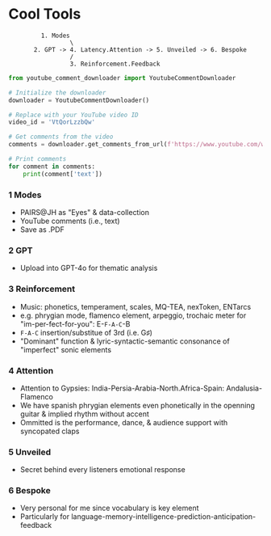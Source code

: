 # Cool Tools
             
             
             1. Modes
                     \
           2. GPT -> 4. Latency.Attention -> 5. Unveiled -> 6. Bespoke
                     /
                     3. Reinforcement.Feedback

```py
from youtube_comment_downloader import YoutubeCommentDownloader

# Initialize the downloader
downloader = YoutubeCommentDownloader()

# Replace with your YouTube video ID
video_id = 'VtQorLzzbQw'

# Get comments from the video
comments = downloader.get_comments_from_url(f'https://www.youtube.com/watch?v={video_id}')

# Print comments
for comment in comments:
    print(comment['text'])
```

### 1 Modes
- PAIRS@JH as "Eyes" & data-collection
- YouTube comments (i.e., text)
- Save as .PDF

### 2 GPT
- Upload into GPT-4o for thematic analysis

### 3 Reinforcement
- Music: phonetics, temperament, scales, MQ-TEA, nexToken, ENTarcs
- e.g. phrygian mode, flamenco element, arpeggio, trochaic meter for "im-per-fect-for-you": E-`F-A-C`-B
- `F-A-C` insertion/substitue of 3rd (i.e. G♯)
- "Dominant" function & lyric-syntactic-semantic consonance of "imperfect" sonic elements

### 4 Attention
- Attention to Gypsies: India-Persia-Arabia-North.Africa-Spain: Andalusia-Flamenco
- We have spanish phrygian elements even phonetically in the openning guitar & implied rhythm without accent
- Ommitted is the performance, dance, & audience support with syncopated claps

### 5 Unveiled
- Secret behind every listeners emotional response

### 6 Bespoke
- Very personal for me since vocabulary is key element 
- Particularly for language-memory-intelligence-prediction-anticipation-feedback
